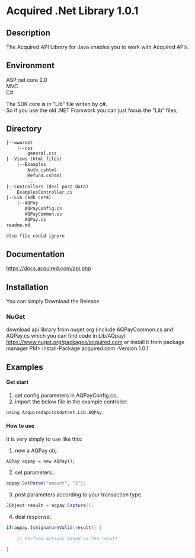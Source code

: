 # Acquired .Net Library 1.0.1

## Description ##
The Acquired API Library for Java enables you to work with Acquired APIs.

## Environment ##
ASP.net core 2.0  
MVC  
C#

The SDK core is in "Lib" file writen by c#.  
So if you use the old .NET Framwork you can just focus the "Lib" files;


## Directory ##
```html
|--wwwroot
    |--css
        general.css
|--Views (html files)
    |--Examples
        Auth_cshtml
        Refund.cshtml
        ...
|--Controllers (deal post data)
    ExamplesController.cs
|--Lib (sdk core)
    |--AQPay
       AQPayConfig.cs
       AQPayCommon.cs
       AQPay.cs
readme.md

else file could ignore
``` 

## Documentation  ##
https://docs.acquired.com/api.php

## Installation ##
You can simply Download the Release

### NuGet ###
download api library from nuget.org (include AQPayCommon.cs and AQPay.cs which you can find code in Lib/AQpay)
https://www.nuget.org/packages/acquired.com
or install it from package manager PM> Install-Package acquired.com -Version 1.0.1

## Examples ##
#### Get start

1. set config parameters in AQPayConfig.cs.
2. import the below file in the example controller.

```php
using Acquiredapisdkdotnet.Lib.AQPay;
```

#### How to use
It is very simply to use like this:
1. new a AQPay obj.
```net
AQPay aqpay = new AQPay();
```
2. set parameters.
```java
aqpay.SetParam("amount", "1");
```
3. post parameters according to your transaction type.
```java
JObject result = aqpay.Capture();
```
4. deal response.
```java
if(aqpay.IsSignatureValid(result)) {
    
    // Perform actions based on the result
    
}
```
